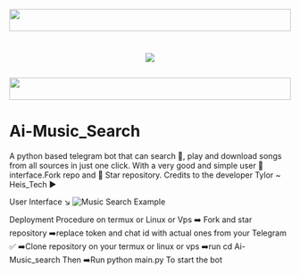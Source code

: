 <p align="center">
  <img src="https://i.imgur.com/dBaSKWF.gif" height="40" width="100%">
</p>
<h1 align="center">
  <img src="https://readme-typing-svg.herokuapp.com?font=Fira+Code&size=25&duration=6000&color=00FF00&background=000000&center=true&vCenter=true&width=600&lines=⚡+BEST+Ai+Telegram+Music+Search🔎+Bot;🔥+Bot+Developed+By+Tylor+~Heis_Tech;⚡+Fork+🔒+And+Star🌟+Repository" ="Typing Animation">
<p align="center">
  <img src="https://i.imgur.com/dBaSKWF.gif" height="40" width="100%">
</p>

# Ai-Music_Search
A python based telegram bot that can search 🔎, play and download songs from all sources in just one click. With a very good and simple user 👤 interface.Fork repo and 🌟 Star repository. Credits to the developer Tylor ~ Heis_Tech ▶️ 

User Interface ↘️
![Music Search Example](https://github.com/heis448/Ai-Music_Search/blob/b79f184d82b946a9d9707144d839137b90c79732/IMG_20250809_003434_971.jpg?raw=true)

Deployment Procedure on termux or Linux or Vps
➡️ Fork and star repository
➡️replace token and chat id with actual ones from your Telegram ✅
➡️Clone repository on your termux or linux or vps
➡️run cd Ai-Music_search
Then
➡️Run python main.py
To start the bot

